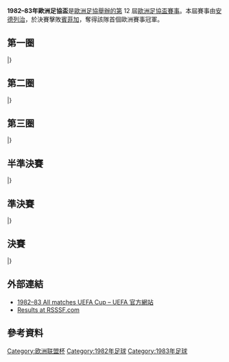 **1982–83年歐洲足協盃**是[歐洲足協舉辦的第](https://zh.wikipedia.org/wiki/歐洲足協 "wikilink")
12
屆[歐洲足協盃賽事](https://zh.wikipedia.org/wiki/歐洲足協盃 "wikilink")。本屆賽事由[安德列治](../Page/皇家安德列治體育會.md "wikilink")，於決賽擊敗[賓菲加](../Page/里斯本與本菲卡體育.md "wikilink")，奪得該隊首個歐洲賽事冠軍。

## 第一圈

|}

## 第二圈

|}

## 第三圈

|}

## 半準決賽

|}

## 準決賽

|}

## 決賽

|}

## 外部連結

  - [1982–83 All matches UEFA Cup – UEFA
    官方網站](http://www.uefa.com/uefaeuropaleague/season=1982/matches/all/index.html)
  - [Results at RSSSF.com](http://www.rsssf.com/ec/ec198283.html#uefa)

## 參考資料

[Category:欧洲联盟杯](https://zh.wikipedia.org/wiki/Category:欧洲联盟杯 "wikilink")
[Category:1982年足球](https://zh.wikipedia.org/wiki/Category:1982年足球 "wikilink")
[Category:1983年足球](https://zh.wikipedia.org/wiki/Category:1983年足球 "wikilink")